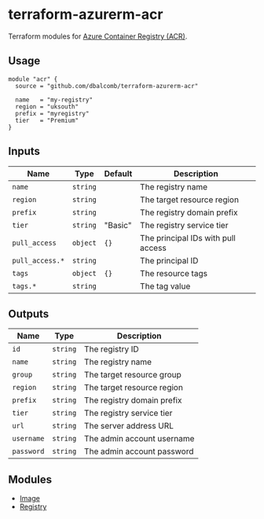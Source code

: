 # terraform-azurerm-acr

Terraform modules for [Azure Container Registry (ACR)](https://azure.microsoft.com/en-gb/services/container-registry/).

## Usage

```hcl
module "acr" {
  source = "github.com/dbalcomb/terraform-azurerm-acr"

  name   = "my-registry"
  region = "uksouth"
  prefix = "myregistry"
  tier   = "Premium"
}
```

## Inputs

| Name            | Type     | Default | Description                        |
| --------------- | -------- | ------- | ---------------------------------- |
| `name`          | `string` |         | The registry name                  |
| `region`        | `string` |         | The target resource region         |
| `prefix`        | `string` |         | The registry domain prefix         |
| `tier`          | `string` | "Basic" | The registry service tier          |
| `pull_access`   | `object` | `{}`    | The principal IDs with pull access |
| `pull_access.*` | `string` |         | The principal ID                   |
| `tags`          | `object` | `{}`    | The resource tags                  |
| `tags.*`        | `string` |         | The tag value                      |

## Outputs

| Name       | Type     | Description                |
| ---------- | -------- | -------------------------- |
| `id`       | `string` | The registry ID            |
| `name`     | `string` | The registry name          |
| `group`    | `string` | The target resource group  |
| `region`   | `string` | The target resource region |
| `prefix`   | `string` | The registry domain prefix |
| `tier`     | `string` | The registry service tier  |
| `url`      | `string` | The server address URL     |
| `username` | `string` | The admin account username |
| `password` | `string` | The admin account password |

## Modules

- [Image](modules/image/README.md)
- [Registry](modules/registry/README.md)
